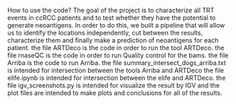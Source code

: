 How to use the code? 
The goal of the project is to characterize all TRT events in ccRCC patients and to test whether they have the potential to generate neoantigens.
In order to do this, we built a pipeline that will allow us to identify the locations independently, cut between the results, 
characterize them and finally make a prediction of neoantigens for each patient.
the file ARTDeco is the code in order to run the tool ARTDeco.
the file rnaseQC is the code in order to run Quality control for the bams.
the file Arriba is the code to run Arriba.
the file summary_intersect_dogs_arriba.txt is intended for intersection between the tools Arriba and ARTDeco 
the file elife.ipynb is intended for intersection between the elife and ARTDeco.
the file igv_screenshots.py is intended for visualize the result by IGV
and the plot files are intended to make plots and conclusions for all of the results. 

